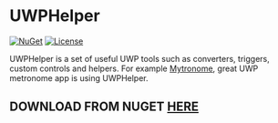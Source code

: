 # UWPHelper
[![NuGet](https://img.shields.io/nuget/v/UWPHelper.svg)](https://www.nuget.org/packages/UWPHelper/)
[![License](https://img.shields.io/badge/license-MIT-blue.svg)](LICENSE.md)

UWPHelper is a set of useful UWP tools such as converters, triggers, custom controls and helpers. For example [Mytronome][1], great UWP metronome app is using UWPHelper.

## DOWNLOAD FROM NUGET [HERE][2]

[1]: https://www.microsoft.com/store/apps/9nblggh4r69s
[2]: https://www.nuget.org/packages/UWPHelper/